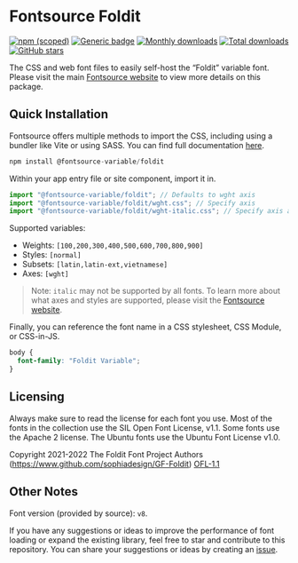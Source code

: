 # Fontsource Foldit

[![npm (scoped)](https://img.shields.io/npm/v/@fontsource-variable/foldit?color=brightgreen)](https://www.npmjs.com/package/@fontsource-variable/foldit) [![Generic badge](https://img.shields.io/badge/fontsource-passing-brightgreen)](https://github.com/fontsource/fontsource) [![Monthly downloads](https://badgen.net/npm/dm/@fontsource-variable/foldit)](https://github.com/fontsource/fontsource) [![Total downloads](https://badgen.net/npm/dt/@fontsource-variable/foldit)](https://github.com/fontsource/fontsource) [![GitHub stars](https://img.shields.io/github/stars/fontsource/fontsource.svg?style=social&label=Star)](https://github.com/fontsource/fontsource/stargazers)

The CSS and web font files to easily self-host the “Foldit” variable font. Please visit the main [Fontsource website](https://fontsource.org/fonts/foldit) to view more details on this package.

## Quick Installation

Fontsource offers multiple methods to import the CSS, including using a bundler like Vite or using SASS. You can find full documentation [here](https://fontsource.org/docs/getting-started/introduction).

```javascript
npm install @fontsource-variable/foldit
```

Within your app entry file or site component, import it in.

```javascript
import "@fontsource-variable/foldit"; // Defaults to wght axis
import "@fontsource-variable/foldit/wght.css"; // Specify axis
import "@fontsource-variable/foldit/wght-italic.css"; // Specify axis and style
```

Supported variables:
- Weights: `[100,200,300,400,500,600,700,800,900]`
- Styles: `[normal]`
- Subsets: `[latin,latin-ext,vietnamese]`
- Axes: `[wght]`

> Note: `italic` may not be supported by all fonts. To learn more about what axes and styles are supported, please visit the [Fontsource website](https://fontsource.org/fonts/foldit).

Finally, you can reference the font name in a CSS stylesheet, CSS Module, or CSS-in-JS.

```css
body {
  font-family: "Foldit Variable";
}
```

## Licensing
Always make sure to read the license for each font you use. Most of the fonts in the collection use the SIL Open Font License, v1.1. Some fonts use the Apache 2 license. The Ubuntu fonts use the Ubuntu Font License v1.0.

Copyright 2021-2022 The Foldit Font Project Authors (https://www.github.com/sophiadesign/GF-Foldit)
[OFL-1.1](https://openfontlicense.org)

## Other Notes
Font version (provided by source): `v8`.

If you have any suggestions or ideas to improve the performance of font loading or expand the existing library, feel free to star and contribute to this repository. You can share your suggestions or ideas by creating an [issue](https://github.com/fontsource/fontsource/issues).